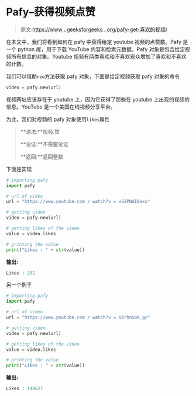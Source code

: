 # Pafy–获得视频点赞

> 原文:[https://www . geeksforgeeks . org/pafy-get-喜欢的视频/](https://www.geeksforgeeks.org/pafy-getting-likes-of-the-video/)

在本文中，我们将看到如何在 pafy 中获得给定 youtube 视频的点赞数。Pafy 是一个 python 库，用于下载 YouTube 内容和检索元数据。Pafy 对象是包含给定视频所有信息的对象。Youtube 视频有两类喜欢和不喜欢观众增加了喜欢和不喜欢的计数。

我们可以借助`new`方法获取 pafy 对象，下面是给定视频获取 pafy 对象的命令

```py
video = pafy.new(url)
```

视频网址应该存在于 youtube 上，因为它获得了那些在 youtube 上出现的视频的信息。YouTube 是一个美国在线视频分享平台。

为此，我们对视频的 pafy 对象使用`likes`属性

> **语法:**视频.赞
> 
> **论证:**不需要论证
> 
> **返回:**返回整数

下面是实现

```py
# importing pafy
import pafy 

# url of video 
url = "https://www.youtube.com / watch?v = vG2PNdI8axo"

# getting video
video = pafy.new(url) 

# getting likes of the video
value = video.likes

# printing the value
print("Likes : " + str(value))
```

**输出:**

```py
Likes : 202

```

另一个例子

```py
# importing pafy
import pafy 

# url of video 
url = "https://www.youtube.com / watch?v = i6rhnSoK_gc"

# getting video
video = pafy.new(url) 

# getting likes of the video
value = video.likes

# printing the value
print("Likes : " + str(value))
```

**输出:**

```py
Likes : 148627

```